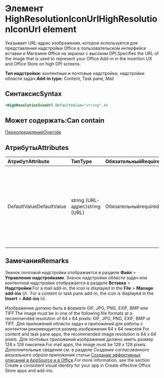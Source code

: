 # <a name="highresolutioniconurl-element"></a><span data-ttu-id="c6421-101">Элемент HighResolutionIconUrl</span><span class="sxs-lookup"><span data-stu-id="c6421-101">HighResolutionIconUrl element</span></span>

<span data-ttu-id="c6421-102">Указывает URL-адрес изображения, которое используется для представления надстройки Office в пользовательском интерфейсе вставки и Магазине Office на экранах с высоким DPI.</span><span class="sxs-lookup"><span data-stu-id="c6421-102">Specifies the URL of the image that is used to represent your Office Add-in in the insertion UX and Office Store on high DPI screens.</span></span>

<span data-ttu-id="c6421-103">**Тип надстройки:** контентные и почтовые надстройки, надстройки области задач.</span><span class="sxs-lookup"><span data-stu-id="c6421-103">**Add-in type:** Content, Task pane, Mail</span></span>

## <a name="syntax"></a><span data-ttu-id="c6421-104">Синтаксис</span><span class="sxs-lookup"><span data-stu-id="c6421-104">Syntax</span></span>

```XML
<HighResolutionIconUrl DefaultValue="string" />
```

## <a name="can-contain"></a><span data-ttu-id="c6421-105">Может содержать:</span><span class="sxs-lookup"><span data-stu-id="c6421-105">Can contain</span></span>

[<span data-ttu-id="c6421-106">Переопределение</span><span class="sxs-lookup"><span data-stu-id="c6421-106">Override</span></span>](override.md)

## <a name="attributes"></a><span data-ttu-id="c6421-107">Атрибуты</span><span class="sxs-lookup"><span data-stu-id="c6421-107">Attributes</span></span>

|<span data-ttu-id="c6421-108">**Атрибут**</span><span class="sxs-lookup"><span data-stu-id="c6421-108">**Attribute**</span></span>|<span data-ttu-id="c6421-109">**Тип**</span><span class="sxs-lookup"><span data-stu-id="c6421-109">**Type**</span></span>|<span data-ttu-id="c6421-110">**Обязательный**</span><span class="sxs-lookup"><span data-stu-id="c6421-110">**Required**</span></span>|<span data-ttu-id="c6421-111">**Описание**</span><span class="sxs-lookup"><span data-stu-id="c6421-111">**Description**</span></span>|
|:-----|:-----|:-----|:-----|
|<span data-ttu-id="c6421-112">DefaultValue</span><span class="sxs-lookup"><span data-stu-id="c6421-112">DefaultValue</span></span>|<span data-ttu-id="c6421-113">string (URL-адрес)</span><span class="sxs-lookup"><span data-stu-id="c6421-113">string (URL)</span></span>|<span data-ttu-id="c6421-114">Обязательный</span><span class="sxs-lookup"><span data-stu-id="c6421-114">required</span></span>|<span data-ttu-id="c6421-115">Задает значение по умолчанию для этого параметра, представленное для языкового стандарта, который указан с помощью элемента [DefaultLocale](defaultlocale.md).</span><span class="sxs-lookup"><span data-stu-id="c6421-115">Specifies the default value for this setting, expressed for the locale specified in the [DefaultLocale](defaultlocale.md) element.</span></span>|

## <a name="remarks"></a><span data-ttu-id="c6421-116">Замечания</span><span class="sxs-lookup"><span data-stu-id="c6421-116">Remarks</span></span>

<span data-ttu-id="c6421-p101">Значок почтовой надстройки отображается в разделе **Файл**  >  **Управление надстройками**. Значок надстройки области задач или контентной надстройки отображается в разделе **Вставка**  >  **Надстройки**.</span><span class="sxs-lookup"><span data-stu-id="c6421-p101">For a mail add-in, the icon is displayed in the  **File** > **Manage add-ins** UI . For a content or task pane add-in, the icon is displayed in the **Insert** > **Add-ins** UI.</span></span>

<span data-ttu-id="c6421-119">Изображение должно быть в формате GIF, JPG, PNG, EXIF, BMP или TIFF.</span><span class="sxs-lookup"><span data-stu-id="c6421-119">The image must be in one of the following file formats at a recommended resolution of 64 x 64 pixels: GIF, JPG, PNG, EXIF, BMP or TIFF.</span></span> <span data-ttu-id="c6421-120">Для приложений области задач и приложений для работы с контентом рекомендуется размер изображения 64 х 64 пикселя.</span><span class="sxs-lookup"><span data-stu-id="c6421-120">For content and task pane apps, the recommended image resolution is 64 x 64 pixels.</span></span> <span data-ttu-id="c6421-121">Для почтовых приложений изображение должно иметь размер 128 x 128 пикселей.</span><span class="sxs-lookup"><span data-stu-id="c6421-121">For mail apps, the image must be 128 x 128 pixels.</span></span> <span data-ttu-id="c6421-122">Дополнительные сведения см. в разделе _Создание согласованного визуального образа приложения_ статьи [Создание эффективных описаний в AppSource и в Office](/office/dev/store/create-effective-office-store-listings#create-a-consistent-visual-identity).</span><span class="sxs-lookup"><span data-stu-id="c6421-122">For more information, see the section  Create a consistent visual identity for your app in Create effective Office Store apps and add-ins.</span></span>
